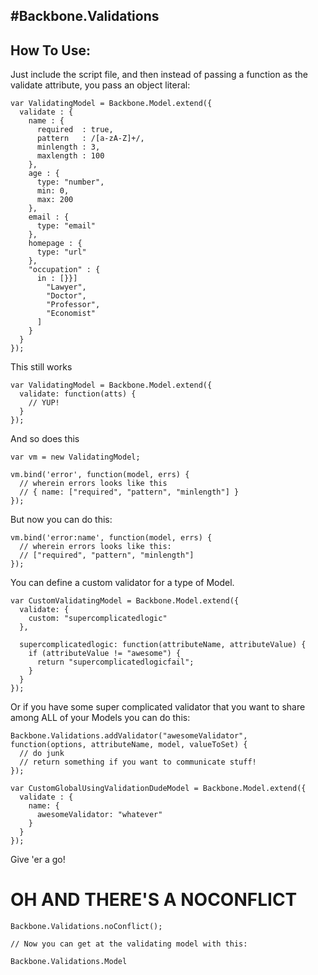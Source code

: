 #Backbone.Validations
--------

## How To Use:

Just include the script file, and then instead of passing a function as the validate attribute, you pass an object literal:

    var ValidatingModel = Backbone.Model.extend({
      validate : {
        name : {
          required  : true,
          pattern   : /[a-zA-Z]+/,
          minlength : 3,
          maxlength : 100
        },
        age : {
          type: "number",
          min: 0,
          max: 200
        },
        email : {
          type: "email"
        },
        homepage : {
          type: "url"
        },
        "occupation" : {
          in : [}}]
            "Lawyer",
            "Doctor",
            "Professor",
            "Economist"
          ]
        }
      }
    });

This still works 

    var ValidatingModel = Backbone.Model.extend({
      validate: function(atts) {
        // YUP!
      }
    });

And so does this

    var vm = new ValidatingModel;

    vm.bind('error', function(model, errs) {
      // wherein errors looks like this
      // { name: ["required", "pattern", "minlength"] }
    });


But now you can do this:

    vm.bind('error:name', function(model, errs) {
      // wherein errors looks like this:
      // ["required", "pattern", "minlength"]
    });

You can define a custom validator for a type of Model.

    var CustomValidatingModel = Backbone.Model.extend({
      validate: {
        custom: "supercomplicatedlogic"
      },

      supercomplicatedlogic: function(attributeName, attributeValue) {
        if (attributeValue != "awesome") {
          return "supercomplicatedlogicfail";
        } 
      }
    });

Or if you have some super complicated validator that you want to share among ALL of your Models you can do this:
    
    Backbone.Validations.addValidator("awesomeValidator", function(options, attributeName, model, valueToSet) {
      // do junk
      // return something if you want to communicate stuff!
    });

    var CustomGlobalUsingValidationDudeModel = Backbone.Model.extend({
      validate : {
        name: {
          awesomeValidator: "whatever"
        }
      } 
    });

Give 'er a go!

# OH AND THERE'S A NOCONFLICT

    Backbone.Validations.noConflict();

    // Now you can get at the validating model with this:

    Backbone.Validations.Model
